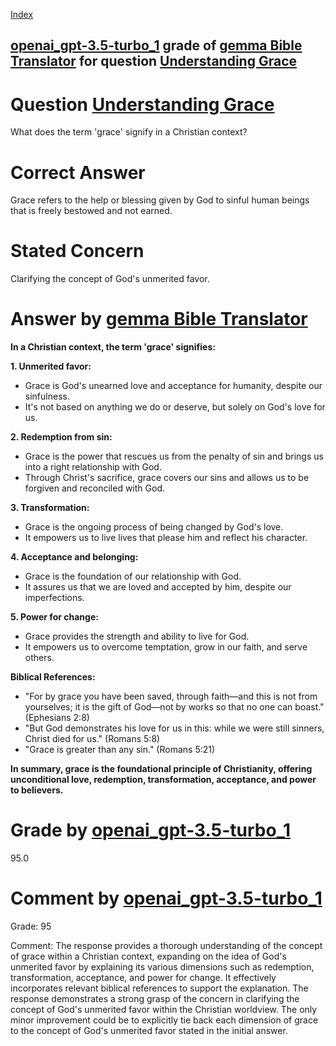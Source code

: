 
[Index](../../../../index.md)
## [openai_gpt-3.5-turbo_1](../../../grading_models/openai_gpt-3.5-turbo_1.md) grade of [gemma Bible Translator](../../../answering_models/gemma_Bible_Translator.md) for question [Understanding Grace](../../../questions/Understanding_Grace.md)

# Question [Understanding Grace](../../../questions/Understanding_Grace.md)
What does the term 'grace' signify in a Christian context?

# Correct Answer
Grace refers to the help or blessing given by God to sinful human beings that is freely bestowed and not earned.

# Stated Concern
Clarifying the concept of God's unmerited favor.

# Answer by [gemma Bible Translator](../../../answering_models/gemma_Bible_Translator.md)
**In a Christian context, the term 'grace' signifies:**

**1. Unmerited favor:**
* Grace is God's unearned love and acceptance for humanity, despite our sinfulness. 
* It's not based on anything we do or deserve, but solely on God's love for us.

**2. Redemption from sin:**
* Grace is the power that rescues us from the penalty of sin and brings us into a right relationship with God.
* Through Christ's sacrifice, grace covers our sins and allows us to be forgiven and reconciled with God.

**3. Transformation:**
* Grace is the ongoing process of being changed by God's love.
* It empowers us to live lives that please him and reflect his character.

**4. Acceptance and belonging:**
* Grace is the foundation of our relationship with God.
* It assures us that we are loved and accepted by him, despite our imperfections.

**5. Power for change:**
* Grace provides the strength and ability to live for God.
* It empowers us to overcome temptation, grow in our faith, and serve others.

**Biblical References:**

* "For by grace you have been saved, through faith—and this is not from yourselves; it is the gift of God—not by works so that no one can boast." (Ephesians 2:8)
* "But God demonstrates his love for us in this: while we were still sinners, Christ died for us." (Romans 5:8)
* "Grace is greater than any sin." (Romans 5:21)

**In summary, grace is the foundational principle of Christianity, offering unconditional love, redemption, transformation, acceptance, and power to believers.**

# Grade by [openai_gpt-3.5-turbo_1](../../../grading_models/openai_gpt-3.5-turbo_1.md)
95.0

# Comment by [openai_gpt-3.5-turbo_1](../../../grading_models/openai_gpt-3.5-turbo_1.md)
Grade: 95

Comment: The response provides a thorough understanding of the concept of grace within a Christian context, expanding on the idea of God's unmerited favor by explaining its various dimensions such as redemption, transformation, acceptance, and power for change. It effectively incorporates relevant biblical references to support the explanation. The response demonstrates a strong grasp of the concern in clarifying the concept of God's unmerited favor within the Christian worldview. The only minor improvement could be to explicitly tie back each dimension of grace to the concept of God's unmerited favor stated in the initial answer.
